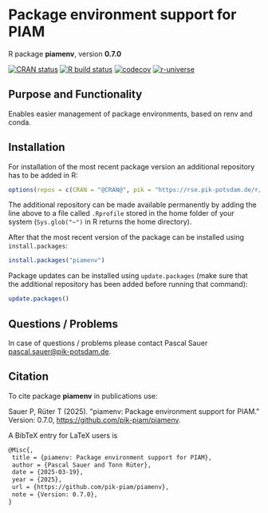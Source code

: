 # Package environment support for PIAM

R package **piamenv**, version **0.7.0**

[![CRAN status](https://www.r-pkg.org/badges/version/piamenv)](https://cran.r-project.org/package=piamenv) [![R build status](https://github.com/pik-piam/piamenv/workflows/check/badge.svg)](https://github.com/pik-piam/piamenv/actions) [![codecov](https://codecov.io/gh/pik-piam/piamenv/branch/master/graph/badge.svg)](https://app.codecov.io/gh/pik-piam/piamenv) [![r-universe](https://pik-piam.r-universe.dev/badges/piamenv)](https://pik-piam.r-universe.dev/builds)

## Purpose and Functionality

Enables easier management of package environments, based on renv and conda.


## Installation

For installation of the most recent package version an additional repository has to be added in R:

```r
options(repos = c(CRAN = "@CRAN@", pik = "https://rse.pik-potsdam.de/r/packages"))
```
The additional repository can be made available permanently by adding the line above to a file called `.Rprofile` stored in the home folder of your system (`Sys.glob("~")` in R returns the home directory).

After that the most recent version of the package can be installed using `install.packages`:

```r 
install.packages("piamenv")
```

Package updates can be installed using `update.packages` (make sure that the additional repository has been added before running that command):

```r 
update.packages()
```

## Questions / Problems

In case of questions / problems please contact Pascal Sauer <pascal.sauer@pik-potsdam.de>.

## Citation

To cite package **piamenv** in publications use:

Sauer P, Rüter T (2025). "piamenv: Package environment support for PIAM." Version: 0.7.0, <https://github.com/pik-piam/piamenv>.

A BibTeX entry for LaTeX users is

 ```latex
@Misc{,
  title = {piamenv: Package environment support for PIAM},
  author = {Pascal Sauer and Tonn Rüter},
  date = {2025-03-19},
  year = {2025},
  url = {https://github.com/pik-piam/piamenv},
  note = {Version: 0.7.0},
}
```

